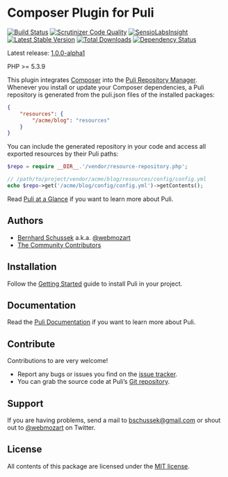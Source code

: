 Composer Plugin for Puli
========================

[![Build Status](https://travis-ci.org/puli/puli-composer-plugin.png?branch=master)](https://travis-ci.org/puli/puli-composer-plugin)
[![Scrutinizer Code Quality](https://scrutinizer-ci.com/g/puli/puli-composer-plugin/badges/quality-score.png?b=master)](https://scrutinizer-ci.com/g/puli/puli-composer-plugin/?branch=master)
[![SensioLabsInsight](https://insight.sensiolabs.com/projects/f81f1e8d-1eeb-4d5a-b0ab-342cf6c726a2/mini.png)](https://insight.sensiolabs.com/projects/f81f1e8d-1eeb-4d5a-b0ab-342cf6c726a2)
[![Latest Stable Version](https://poser.pugx.org/puli/puli-composer-plugin/v/stable.png)](https://packagist.org/packages/puli/puli-composer-plugin)
[![Total Downloads](https://poser.pugx.org/puli/puli-composer-plugin/downloads.png)](https://packagist.org/packages/puli/puli-composer-plugin)
[![Dependency Status](https://www.versioneye.com/php/puli:puli-composer-plugin/1.0.0/badge.png)](https://www.versioneye.com/php/puli:puli-composer-plugin/1.0.0)

Latest release: [1.0.0-alpha1](https://packagist.org/packages/puli/puli-composer-plugin#1.0.0-alpha1)

PHP >= 5.3.9

This plugin integrates [Composer] into the [Puli Repository Manager]. Whenever you
install or update your Composer dependencies, a Puli repository is generated 
from the puli.json files of the installed packages:

```json
{
    "resources": {
        "/acme/blog": "resources"
    }
}
```

You can include the generated repository in your code and access all exported
resources by their Puli paths:

```php
$repo = require __DIR__.'/vendor/resource-repository.php';

// /path/to/project/vendor/acme/blog/resources/config/config.yml
echo $repo->get('/acme/blog/config/config.yml')->getContents();
```

Read [Puli at a Glance] if you want to learn more about Puli.

Authors
-------

* [Bernhard Schussek] a.k.a. [@webmozart]
* [The Community Contributors]

Installation
------------

Follow the [Getting Started] guide to install Puli in your project.

Documentation
-------------

Read the [Puli Documentation] if you want to learn more about Puli.

Contribute
----------

Contributions to are very welcome!

* Report any bugs or issues you find on the [issue tracker].
* You can grab the source code at Puli’s [Git repository].

Support
-------

If you are having problems, send a mail to bschussek@gmail.com or shout out to
[@webmozart] on Twitter.

License
-------

All contents of this package are licensed under the [MIT license].

[Bernhard Schussek]: http://webmozarts.com
[The Community Contributors]: https://github.com/puli/puli-composer-plugin/graphs/contributors
[Puli Repository Manager]: https://github.com/puli/puli-repository-manager
[Composer]: https://getcomposer.org
[Getting Started]: http://puli.readthedocs.org/en/latest/getting-started.html
[Puli Documentation]: http://puli.readthedocs.org/en/latest/index.html
[Puli at a Glance]: http://puli.readthedocs.org/en/latest/at-a-glance.html
[issue tracker]: https://github.com/puli/puli/issues
[Git repository]: https://github.com/puli/puli-composer-plugin
[@webmozart]: https://twitter.com/webmozart
[MIT license]: LICENSE
